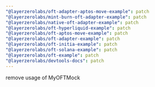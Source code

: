 ```yaml
---
"@layerzerolabs/oft-adapter-aptos-move-example": patch
"@layerzerolabs/mint-burn-oft-adapter-example": patch
"@layerzerolabs/native-oft-adapter-example": patch
"@layerzerolabs/oft-hyperliquid-example": patch
"@layerzerolabs/oft-aptos-move-example": patch
"@layerzerolabs/oft-adapter-example": patch
"@layerzerolabs/oft-initia-example": patch
"@layerzerolabs/oft-solana-example": patch
"@layerzerolabs/oft-example": patch
"@layerzerolabs/devtools-docs": patch
---
```


remove usage of MyOFTMock
